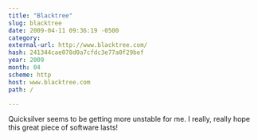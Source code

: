 ```yaml
---
title: "Blacktree"
slug: blacktree
date: 2009-04-11 09:36:19 -0500
category: 
external-url: http://www.blacktree.com/
hash: 241344cae078d0a7cfdc3e77a0f29bef
year: 2009
month: 04
scheme: http
host: www.blacktree.com
path: /

---
```


Quicksilver seems to be getting more unstable for me. I really, really hope this great piece of software lasts! 
